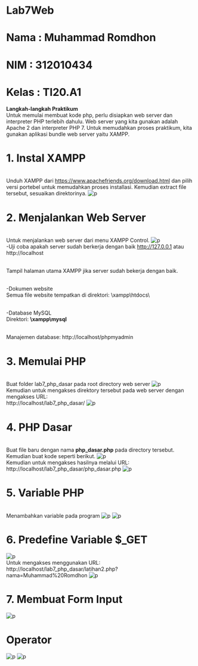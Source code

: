 # Lab7Web
# Nama  : Muhammad Romdhon
# NIM   : 312010434
# Kelas : TI20.A1

**Langkah-langkah Praktikum**
<br>Untuk memulai membuat kode php, perlu disiapkan web server dan interpreter PHP terlebih dahulu. Web server yang kita gunakan adalah Apache 2 dan interpreter PHP 7. Untuk memudahkan proses praktikum, kita gunakan aplikasi bundle web server yaitu XAMPP.

# 1. Instal XAMPP
<br>Unduh XAMPP dari https://www.apachefriends.org/download.html dan pilih versi portebel untuk memudahkan proses installasi. Kemudian extract file tersebut, sesuaikan direktorinya.
![p](gambar/ssfilexampp.png)

# 2. Menjalankan Web Server
<br>Untuk menjalankan web server dari menu XAMPP Control.
![p](gambar/ssxampp.png)
<br>-Uji coba apakah server sudah berkerja dengan baik http://127.0.0.1 atau http://localhost

<br>Tampil halaman utama XAMPP jika server sudah bekerja dengan baik.

<br>-Dokumen website
<br>Semua file website tempatkan di direktori: \xampp\htdocs\

<br>-Database MySQL
<br>Direktori: **\xampp\mysql**

<br>Manajemen database: http://localhost/phpmyadmin

# 3. Memulai PHP
<br>Buat folder lab7_php_dasar pada root directory web server
![p](gambar/ssmulaiphp.png)
<br>Kemudian untuk mengakses direktory tersebut pada web server dengan mengakses URL:
<br>http://localhost/lab7_php_dasar/
![p](gambar/ss1.png)

# 4. PHP Dasar 
<br> Buat file baru dengan nama **php_dasar.php** pada directory tersebut. Kemudian buat kode seperti berikut.
![p](gambar/ss2.png)
<br>Kemudian untuk mengakses hasilnya melalui URL:
<br>http://localhost/lab7_php_dasar/php_dasar.php
![p](gambar/ss3.png)

# 5. Variable PHP
<br>Menambahkan variable pada program
![p](gambar/ss4.png)
![p](gambar/ss5.png)

# 6. Predefine Variable $_GET
![p](gambar/ss8.png)
<br>Untuk mengakses menggunakan URL:
<br>http://localhost/lab7_php_dasar/latihan2.php?nama=Muhammad%20Romdhon
![p](gambar/ss7.png)

# 7. Membuat Form Input
![p](gambar/ss9.png)

# Operator
![p](gambar/ssoperator.png)
![p](gambar/ssoperatorr.png)
